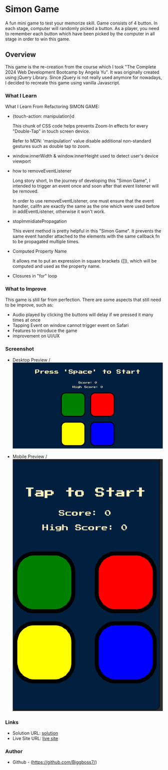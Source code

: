# Simon Game

A fun mini game to test your memorize skill. Game consists of 4 button. In each stage, computer will randomly picked a button.
As a player, you need to remember each button which have been picked by the computer in all stage in order to win this game.

## Overview

This game is the re-creation from the course which I took "The Complete 2024 Web Development Bootcamp by Angela Yu".
It was originally created using jQuery Library. Since jQuery is not really used anymore for nowadays, I decided to recreate this game using vanilla Javascript.

### What I Learn

What I Learn From Refactoring SIMON GAME:

- {touch-action: manipulation}d

  This chunk of CSS code helps prevents Zoom-In effects for every "Double-Tap" in touch screen device.

  Refer to MDN:
  'manipulation' value disable additional non-standard gestures such as double tap to zoom.

- window.innerWidth & window.innerHeight used to detect user's device viewport

- how to removeEventListener

  Long story short, In the journey of developing this "Simon Game", I intended to trigger an event once and soon after that event listener will be removed.

  In order to use removeEventListener, one must ensure that the event handler, callfn are exactly the same as the one which were used before in addEventListener, otherwise it won't work.

- stopImmidiatePropagation

  This event method is pretty helpful in this "Simon Game". It prevents the same event handler attached to the elements with the same callback fn to be propagated multiple times.

- Computed Property Name

  It allows me to put an expression in square brackets ([]), which will be computed and used as the property name.

- Closures in "for" loop

### What to Improve

This game is still far from perfection. There are some aspects that still need to be improve, such as:

- Audio played by clicking the buttons will delay if we pressed it many times at once
- Tapping Event on window cannot trigger event on Safari
- Features to introduce the game
- improvement on UI/UX

### Screenshot

- Desktop Preview /
  ![desktop-preview](./desktop--preview.png)

- Mobile Preview /
  ![mobile-preview](./mobile--preview.png)

### Links

- Solution URL: [solution](https://github.com/Biggboss7/Simon-Game)
- Live Site URL: [live site](https://simon-game-bigboss.netlify.app/)

### Author

- Github - (https://github.com/Biggboss7/)
